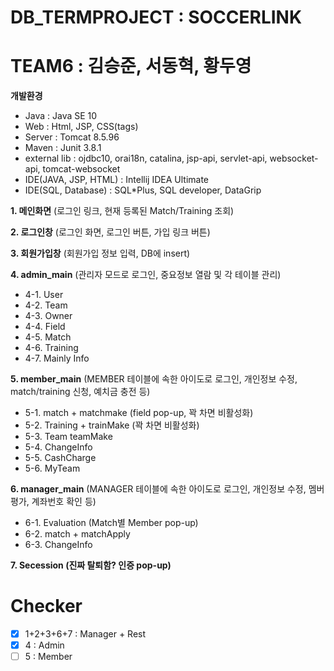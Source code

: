 # DB_TERMPROJECT : SOCCERLINK
# TEAM6 : 김승준, 서동혁, 황두영

**개발환경**
  - Java : Java SE 10
  - Web : Html, JSP, CSS(tags)
  - Server : Tomcat 8.5.96
  - Maven : Junit 3.8.1
  - external lib : ojdbc10, orai18n, catalina, jsp-api, servlet-api, websocket-api, tomcat-websocket
  - IDE(JAVA, JSP, HTML) : Intellij IDEA Ultimate
  - IDE(SQL, Database) : SQL*Plus, SQL developer, DataGrip

**1. 메인화면** (로그인 링크, 현재 등록된 Match/Training 조회)

**2. 로그인창** (로그인 화면, 로그인 버튼, 가입 링크 버튼)

**3. 회원가입창** (회원가입 정보 입력, DB에 insert)

**4. admin_main** (관리자 모드로 로그인, 중요정보 열람 및 각 테이블 관리)
 - 4-1. User
 - 4-2. Team
 - 4-3. Owner
 - 4-4. Field
 - 4-5. Match
 - 4-6. Training
 - 4-7. Mainly Info

**5. member_main** (MEMBER 테이블에 속한 아이도로 로그인, 개인정보 수정, match/training 신청, 예치금 충전 등)
 - 5-1. match + matchmake (field pop-up, 꽉 차면 비활성화)
 - 5-2. Training + trainMake (꽉 차면 비활성화)
 - 5-3. Team teamMake
 - 5-4. ChangeInfo
 - 5-5. CashCharge
 - 5-6. MyTeam

**6. manager_main** (MANAGER 테이블에 속한 아이도로 로그인, 개인정보 수정, 멤버 평가, 계좌번호 확인 등)
 - 6-1. Evaluation (Match별 Member pop-up)
 - 6-2. match + matchApply
 - 6-3. ChangeInfo

**7. Secession (진짜 탈퇴함? 인증 pop-up)**

# Checker
- [X] 1+2+3+6+7 : Manager + Rest
- [X] 4 : Admin
- [ ] 5 : Member
